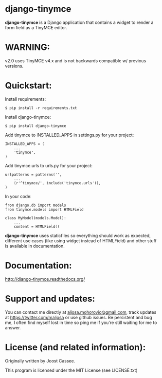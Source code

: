 django-tinymce
===

**django-tinymce** is a Django application that contains a widget to render a form field as a TinyMCE editor.

WARNING:
===
v2.0 uses TinyMCE v4.x and is not backwards compatible w/ previous versions.

Quickstart:
===

Install requirements:

    $ pip install -r requirements.txt

Install django-tinymce:

    $ pip install django-tinymce

Add tinymce to INSTALLED_APPS in settings.py for your project:

    INSTALLED_APPS = (
        ...
        'tinymce',
    )

Add tinymce.urls to urls.py for your project:

    urlpatterns = patterns('',
        ...
        (r'^tinymce/', include('tinymce.urls')),
    )

In your code:

    from django.db import models
    from tinymce.models import HTMLField

    class MyModel(models.Model):
        ...
        content = HTMLField()

**django-tinymce** uses staticfiles so everything should work as expected, different use cases (like using widget instead of HTMLField) and other stuff is available in documentation.

Documentation:
===
http://django-tinymce.readthedocs.org/

Support and updates:
===
You can contact me directly at aljosa.mohorovic@gmail.com, track updates at https://twitter.com/maljosa or use github issues.
Be persistent and bug me, I often find myself lost in time so ping me if you're still waiting for me to answer.

License (and related information):
===
Originally written by Joost Cassee.

This program is licensed under the MIT License (see LICENSE.txt)
